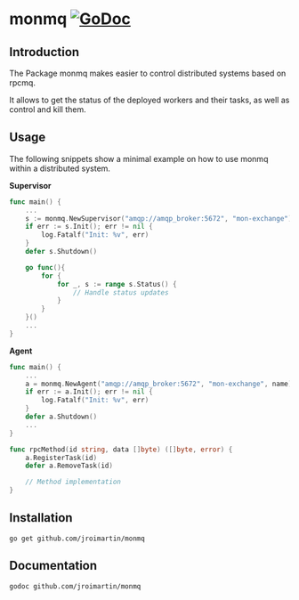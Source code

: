 # monmq [![GoDoc](https://godoc.org/github.com/jroimartin/monmq?status.svg)](https://godoc.org/github.com/jroimartin/monmq)

## Introduction

The Package monmq makes easier to control distributed systems based on rpcmq.

It allows to get the status of the deployed workers and their tasks, as well as
control and kill them.

## Usage

The following snippets show a minimal example on how to use monmq within a distributed system.

**Supervisor**

```go
func main() {
	...
	s := monmq.NewSupervisor("amqp://amqp_broker:5672", "mon-exchange")
	if err := s.Init(); err != nil {
		log.Fatalf("Init: %v", err)
	}
	defer s.Shutdown()

	go func(){
		for {
			for _, s := range s.Status() {
				// Handle status updates
			}
		}
	}()
	...
}
```

**Agent**

```go
func main() {
	...
	a = monmq.NewAgent("amqp://amqp_broker:5672", "mon-exchange", name)
	if err := a.Init(); err != nil {
		log.Fatalf("Init: %v", err)
	}
	defer a.Shutdown()
	...
}

func rpcMethod(id string, data []byte) ([]byte, error) {
	a.RegisterTask(id)
	defer a.RemoveTask(id)

	// Method implementation
}
```

## Installation

`go get github.com/jroimartin/monmq`

## Documentation

`godoc github.com/jroimartin/monmq`
